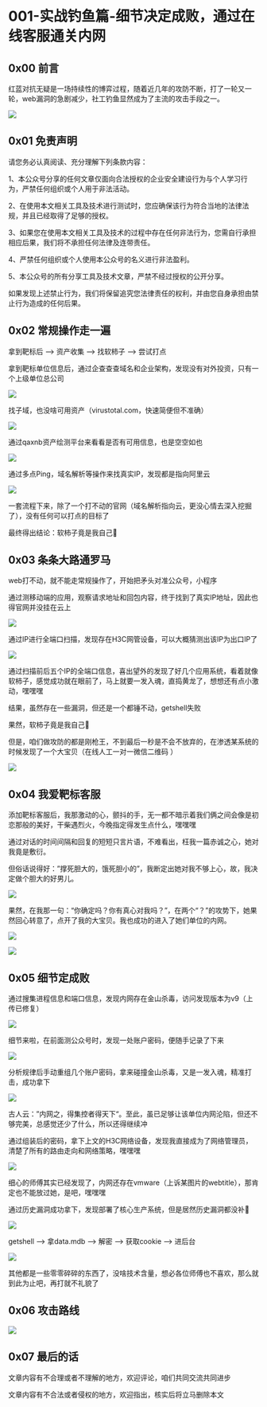# 001-实战钓鱼篇-细节决定成败，通过在线客服通关内网

## 0x00 前言

红蓝对抗无疑是一场持续性的博弈过程，随着近几年的攻防不断，打了一轮又一轮，web漏洞的急剧减少，社工钓鱼显然成为了主流的攻击手段之一。

![](img/1.jpg)



## 0x01 免责声明

请您务必认真阅读、充分理解下列条款内容：

1、本公众号分享的任何文章仅面向合法授权的企业安全建设行为与个人学习行为，严禁任何组织或个人用于非法活动。

2、在使用本文相关工具及技术进行测试时，您应确保该行为符合当地的法律法规，并且已经取得了足够的授权。

3、如果您在使用本文相关工具及技术的过程中存在任何非法行为，您需自行承担相应后果，我们将不承担任何法律及连带责任。

4、严禁任何组织或个人使用本公众号的名义进行非法盈利。

5、本公众号的所有分享工具及技术文章，严禁不经过授权的公开分享。

如果发现上述禁止行为，我们将保留追究您法律责任的权利，并由您自身承担由禁止行为造成的任何后果。

## 0x02 常规操作走一遍

拿到靶标后 --> 资产收集 --> 找软柿子 --> 尝试打点

拿到靶标单位信息后，通过企查查查域名和企业架构，发现没有对外投资，只有一个上级单位总公司

![](img/b378a66a2e4a35513b170b5b03b4174.jpg)

找子域，也没啥可用资产（virustotal.com，快速简便但不准确）

![](img/909625e29bda68652f827762c070964.jpg)

通过qaxnb资产绘测平台来看看是否有可用信息，也是空空如也

![](img/9146016576876c3bb7d8a02896119fa.jpg)

通过多点Ping，域名解析等操作来找真实IP，发现都是指向阿里云

![](img/9003564fdb434f593afdf6d50db21fc.jpg)

一套流程下来，除了一个打不动的官网（域名解析指向云，更没心情去深入挖掘了），没有任何可以打点的目标了

最终得出结论：软柿子竟是我自己🤢

## 0x03 条条大路通罗马

web打不动，就不能走常规操作了，开始把矛头对准公众号，小程序

通过测移动端的应用，观察请求地址和回包内容，终于找到了真实IP地址，因此也得官网并没挂在云上

![](img/7d613c8451111030cdf48e3b3eddabc.jpg)

通过IP进行全端口扫描，发现存在H3C网管设备，可以大概猜测出该IP为出口IP了

![](img/468530cb95d2264e8c630dcb22768ee.jpg)

通过扫描前后五个IP的全端口信息，喜出望外的发现了好几个应用系统，看着就像软柿子，感觉成功就在眼前了，马上就要一发入魂，直捣黄龙了，想想还有点小激动，嘿嘿嘿

结果，虽然存在一些漏洞，但还是一个都锤不动，getshell失败

果然，软柿子竟是我自己🤢

但是，咱们做攻防的都是刚枪王，不到最后一秒是不会不放弃的，在渗透某系统的时候发现了一个大宝贝（在线人工一对一微信二维码 ）

![](img/9f552ca36569eff9c07cf5ba3d5f132.jpg)

## 0x04 我爱靶标客服

添加靶标客服后，我那激动的心，颤抖的手，无一都不暗示着我们俩之间会像是初恋那般的美好，干柴遇烈火，今晚指定得发生点什么，嘿嘿嘿

通过对话的时间间隔和回复的短短只言片语，不难看出，枉我一篇赤诚之心，她对我竟是敷衍。

但俗话说得好：”撑死胆大的，饿死胆小的”，我断定出她对我不够上心，故，我决定做个胆大的好男儿。

![](img/af0eb7b46253a0db12d7ce60270e5d2.png)

果然，在我那一句：“你确定吗？你有真心对我吗？”，在两个“？”的攻势下，她果然回心转意了，点开了我的大宝贝。我也成功的进入了她们单位的内网。

![](img/af918c671e06b0015ae94faf6de9a1e.jpg)

![](img/5895b15888d41420c7fe3850489a8b3.jpg)

## 0x05 细节定成败

通过搜集进程信息和端口信息，发现内网存在金山杀毒，访问发现版本为v9（上传已修复）

![](img/ca08e089176feb0e1eead3e3bad768d.jpg)

细节来啦，在前面测公众号时，发现一处账户密码，便随手记录了下来

![](img/9f6a4d672010b07d949172f698fee65.png)

分析规律后手动重组几个账户密码，拿来碰撞金山杀毒，又是一发入魂，精准打击，成功拿下

![](img/5a9a5b9a82f8d25d6a86b2075070433.jpg)

古人云：”内网之，得集控者得天下“。至此，虽已足够让该单位内网沦陷，但还不够完美，总感觉还少了什么，所以还得继续冲

通过组装后的密码，拿下上文的H3C网络设备，发现我直接成为了网络管理员，清楚了所有的路由走向和网络策略，嘿嘿嘿

![](img/ebfdabad64e2bda6b860e77c44ae8f5.jpg)

细心的师傅其实已经发现了，内网还存在vmware（上诉某图片的webtitle），那肯定也不能放过她，是吧，嘿嘿嘿

通过历史漏洞成功拿下，发现部署了核心生产系统，但是居然历史漏洞都没补🤢

![](img/469d9b98e9ba76ed35b122edbff3386.jpg)

getshell --> 拿data.mdb --> 解密 --> 获取cookie --> 进后台

![](img/13bd1b91c485a995a6192ad3594f862.jpg)

其他都是一些零零碎碎的东西了，没啥技术含量，想必各位师傅也不喜欢，那么就到此为止吧，再打就不礼貌了

## 0x06 攻击路线

![](img/4b367fcf7478537fc07d155afff4030.jpg)

## 0x07 最后的话

文章内容有不合理或者不理解的地方，欢迎评论，咱们共同交流共同进步

文章内容有不合法或者侵权的地方，欢迎指出，核实后将立马删除本文

